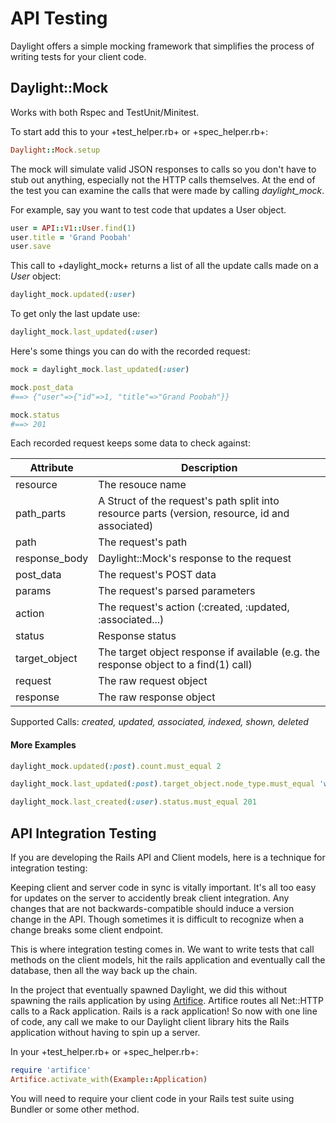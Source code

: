 # API Testing

Daylight offers a simple mocking framework that simplifies the process of writing tests for your client code.

## Daylight::Mock

Works with both Rspec and TestUnit/Minitest.

To start add this to your +test_helper.rb+ or +spec_helper.rb+:

```ruby
Daylight::Mock.setup
```

The mock will simulate valid JSON responses to calls so you don't have to stub out anything, especially not the HTTP calls themselves.
At the end of the test you can examine the calls that were made by calling *daylight_mock*.

For example, say you want to test code that updates a User object.

```ruby
user = API::V1::User.find(1)
user.title = 'Grand Poobah'
user.save
```

This call to +daylight_mock+ returns a list of all the update calls made on a *User* object:
```ruby
daylight_mock.updated(:user)
```

To get only the last update use:
```ruby
daylight_mock.last_updated(:user)
```

Here's some things you can do with the recorded request:
```ruby
mock = daylight_mock.last_updated(:user)

mock.post_data
#==> {"user"=>{"id"=>1, "title"=>"Grand Poobah"}}

mock.status
#==> 201
```

Each recorded request keeps some data to check against:

| Attribute       | Description                                                                                     |
|-----------------|-------------------------------------------------------------------------------------------------|
| resource        | The resouce name                                                                                |
| path_parts      | A Struct of the request's path split into resource parts (version, resource, id and associated) |
| path            | The request's path                                                                              |
| response_body   | Daylight::Mock's response to the request                                                        |
| post_data       | The request's POST data                                                                         |
| params          | The request's parsed parameters                                                                 |
| action          | The request's action (:created, :updated, :associated...)                                       |
| status          | Response status                                                                                 |
| target_object   | The target object response if available (e.g. the response object to a find(1) call)            |
| request         | The raw request object                                                                          |
| response        | The raw response object                                                                         |

Supported Calls: *created, updated, associated, indexed, shown, deleted*


#### More Examples

```ruby
daylight_mock.updated(:post).count.must_equal 2

daylight_mock.last_updated(:post).target_object.node_type.must_equal 'wibble'

daylight_mock.last_created(:user).status.must_equal 201
```

## API Integration Testing

If you are developing the Rails API and Client models, here is a technique for integration testing:

Keeping client and server code in sync is vitally important. It's all too easy for updates on the server to accidently break client integration. Any changes that are not backwards-compatible should induce a version change in the API. Though sometimes it is difficult to recognize when a change breaks some client endpoint.

This is where integration testing comes in. We want to write tests that call methods on the client models, hit the rails application and eventually call the database, then all the way back up the chain.

In the project that eventually spawned Daylight, we did this without spawning the rails application by using [Artifice](https://github.com/wycats/artifice). Artifice routes all Net::HTTP calls to a Rack application. Rails is a rack application! So now with one line of code, any call we make to our Daylight client library hits the Rails application without having to spin up a server.

In your +test_helper.rb+ or +spec_helper.rb+:
```ruby
require 'artifice'
Artifice.activate_with(Example::Application)
```

You will need to require your client code in your Rails test suite using Bundler or some other method.
